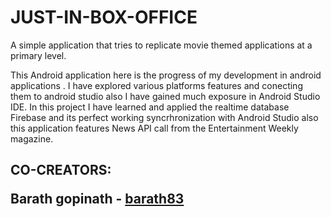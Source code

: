 # JUST-IN-BOX-OFFICE

A simple application that tries to replicate movie themed applications at a primary level.

This Android application here is the progress of my development in android applications . I have explored various platforms features and conecting them to android studio also I have gained much exposure in Android Studio IDE.
In this project I have learned and applied the realtime database Firebase and its perfect working syncrhronization with Android Studio also this application features News API call from the Entertainment Weekly magazine.

## CO-CREATORS: <p>Barath gopinath - <span><a href="https://github.com/barath83"/>barath83</span></a></p>
